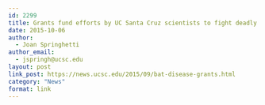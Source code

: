 ```yaml
---
id: 2299
title: Grants fund efforts by UC Santa Cruz scientists to fight deadly bat disease
date: 2015-10-06
author:
  - Joan Springhetti
author_email:
  - jspringh@ucsc.edu
layout: post
link_post: https://news.ucsc.edu/2015/09/bat-disease-grants.html
category: "News"
format: link
---
```


